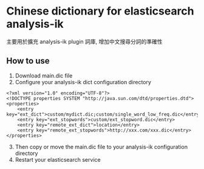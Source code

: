 # Chinese dictionary for elasticsearch analysis-ik
主要用於擴充 analysis-ik plugin 詞庫, 增加中文搜尋分詞的準確性

## How to use
1. Download main.dic file
2. Configure your analysis-ik dict configuration directory
```
<?xml version="1.0" encoding="UTF-8"?>
<!DOCTYPE properties SYSTEM "http://java.sun.com/dtd/properties.dtd">
<properties>
	<entry key="ext_dict">custom/mydict.dic;custom/single_word_low_freq.dic</entry>
	<entry key="ext_stopwords">custom/ext_stopword.dic</entry>
	<entry key="remote_ext_dict">location</entry>
	<entry key="remote_ext_stopwords">http://xxx.com/xxx.dic</entry>
</properties>
```
3. Then copy or move the main.dic file to your analysis-ik configuration directory
4. Restart your elasticsearch service
